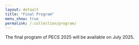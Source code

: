 ```yaml
---
layout: default
title: "Final Program"
menu_show: true
permalink: /:collection/program/
---
```





The final program of PECS 2025 will be available on July 2025.
